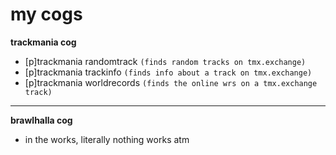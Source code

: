 # my cogs

**trackmania cog**
- [p]trackmania randomtrack ``(finds random tracks on tmx.exchange)``
- [p]trackmania trackinfo ``(finds info about a track on tmx.exchange)``
- [p]trackmania worldrecords ``(finds the online wrs on a tmx.exchange track)``

---

**brawlhalla cog**
- in the works, literally nothing works atm